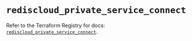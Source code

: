 # `rediscloud_private_service_connect`

Refer to the Terraform Registry for docs: [`rediscloud_private_service_connect`](https://registry.terraform.io/providers/redislabs/rediscloud/2.7.1/docs/resources/private_service_connect).
